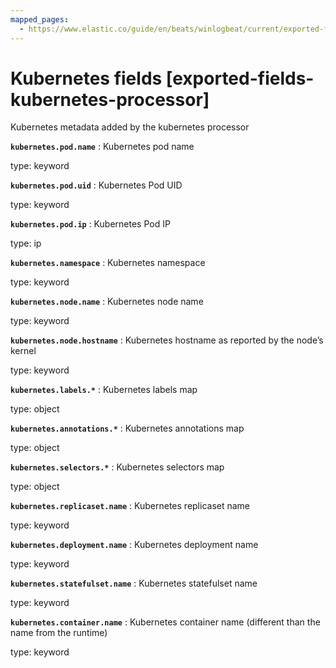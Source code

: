 ```yaml
---
mapped_pages:
  - https://www.elastic.co/guide/en/beats/winlogbeat/current/exported-fields-kubernetes-processor.html
---
```


# Kubernetes fields [exported-fields-kubernetes-processor]

Kubernetes metadata added by the kubernetes processor



**`kubernetes.pod.name`**
:   Kubernetes pod name

type: keyword


**`kubernetes.pod.uid`**
:   Kubernetes Pod UID

type: keyword


**`kubernetes.pod.ip`**
:   Kubernetes Pod IP

type: ip


**`kubernetes.namespace`**
:   Kubernetes namespace

type: keyword


**`kubernetes.node.name`**
:   Kubernetes node name

type: keyword


**`kubernetes.node.hostname`**
:   Kubernetes hostname as reported by the node’s kernel

type: keyword


**`kubernetes.labels.*`**
:   Kubernetes labels map

type: object


**`kubernetes.annotations.*`**
:   Kubernetes annotations map

type: object


**`kubernetes.selectors.*`**
:   Kubernetes selectors map

type: object


**`kubernetes.replicaset.name`**
:   Kubernetes replicaset name

type: keyword


**`kubernetes.deployment.name`**
:   Kubernetes deployment name

type: keyword


**`kubernetes.statefulset.name`**
:   Kubernetes statefulset name

type: keyword


**`kubernetes.container.name`**
:   Kubernetes container name (different than the name from the runtime)

type: keyword


